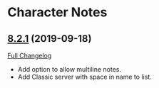 # Character Notes

## [8.2.1](https://github.com/Talryn/CharacterNotes/tree/8.2.1) (2019-09-18)
[Full Changelog](https://github.com/Talryn/CharacterNotes/compare/8.2.0...8.2.1)

- Add option to allow multiline notes.  
- Add Classic server with space in name to list.  
